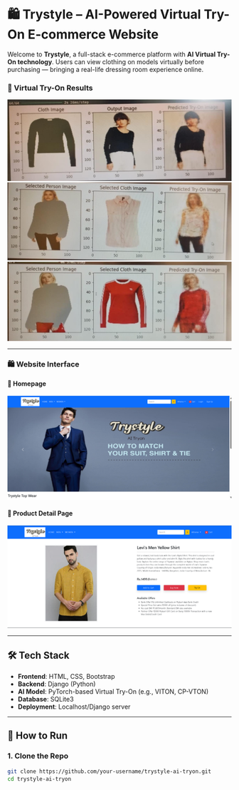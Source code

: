 # 🛍️ Trystyle – AI-Powered Virtual Try-On E-commerce Website

Welcome to **Trystyle**, a full-stack e-commerce platform with **AI Virtual Try-On technology**. Users can view clothing on models virtually before purchasing — bringing a real-life dressing room experience online.

### 👗 Virtual Try-On Results


 ![](assets/result1.jpeg)
 ![](assets/result2.jpeg) 
 ![](assets/result3.jpeg)

---

### 🛍️ Website Interface

#### 🔹 Homepage
![Homepage](assets/homepage.png)

#### 🔸 Product Detail Page
![Product Page](assets/product.png)

---

## 🛠️ Tech Stack

- **Frontend**: HTML, CSS, Bootstrap
- **Backend**: Django (Python)
- **AI Model**: PyTorch-based Virtual Try-On (e.g., VITON, CP-VTON)
- **Database**: SQLite3
- **Deployment**: Localhost/Django server

---

## 🧪 How to Run

### 1. Clone the Repo
```bash
git clone https://github.com/your-username/trystyle-ai-tryon.git
cd trystyle-ai-tryon
